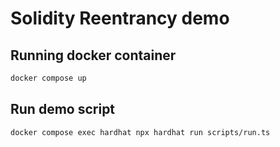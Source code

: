 # Solidity Reentrancy demo

## Running docker container

```sh
docker compose up
```

## Run demo script

```sh
docker compose exec hardhat npx hardhat run scripts/run.ts
```
